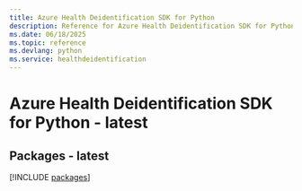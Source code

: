 ```yaml
---
title: Azure Health Deidentification SDK for Python
description: Reference for Azure Health Deidentification SDK for Python
ms.date: 06/18/2025
ms.topic: reference
ms.devlang: python
ms.service: healthdeidentification
---
```

# Azure Health Deidentification SDK for Python - latest
## Packages - latest
[!INCLUDE [packages](health-deidentification-index.md)]